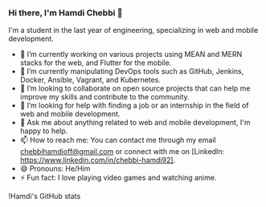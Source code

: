 ### Hi there, I'm Hamdi Chebbi 👋

I'm a student in the last year of engineering, specializing in web and mobile development.

- 🔭 I’m currently working on various projects using MEAN and MERN stacks for the web, and Flutter for the mobile.
- 🌱 I’m currently manipulating DevOps tools such as GitHub, Jenkins, Docker, Ansible, Vagrant, and Kubernetes.
- 👯 I’m looking to collaborate on open source projects that can help me improve my skills and contribute to the community.
- 🤔 I’m looking for help with finding a job or an internship in the field of web and mobile development.
- 💬 Ask me about anything related to web and mobile development, I'm happy to help.
- 📫 How to reach me: You can contact me through my email chebbihamdioff@gmail.com or connect with me on [LinkedIn: https://www.linkedin.com/in/chebbi-hamdi92].
- 😄 Pronouns: He/Him
- ⚡ Fun fact: I love playing video games and watching anime.

!Hamdi's GitHub stats
